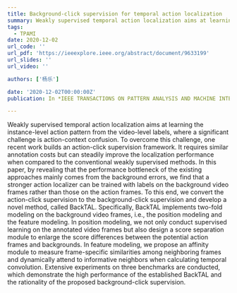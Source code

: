```yaml
---
title: Background-click supervision for temporal action localization
summary: Weakly supervised temporal action localization aims at learning the instance-level action pattern from the video-level labels, where a challenge is action-context confusion. 
tags:
  - TPAMI
date: 2020-12-02
url_code: ''
url_pdf: 'https://ieeexplore.ieee.org/abstract/document/9633199'
url_slides: ''
url_video: ''

authors: ['杨乐']

date: '2020-12-02T00:00:00Z'
publication: In *IEEE TRANSACTIONS ON PATTERN ANALYSIS AND MACHINE INTELLIGENCE*

---
```


Weakly supervised temporal action localization aims at learning the instance-level action pattern from the video-level labels, where a significant challenge is action-context confusion. To overcome this challenge, one recent work builds an action-click supervision framework. It requires similar annotation costs but can steadily improve the localization performance when compared to the conventional weakly supervised methods. In this paper, by revealing that the performance bottleneck of the existing approaches mainly comes from the background errors, we find that a stronger action localizer can be trained with labels on the background video frames rather than those on the action frames. To this end, we convert the action-click supervision to the background-click supervision and develop a novel method, called BackTAL. Specifically, BackTAL implements two-fold modeling on the background video frames, i.e., the position modeling and the feature modeling. In position modeling, we not only conduct supervised learning on the annotated video frames but also design a score separation module to enlarge the score differences between the potential action frames and backgrounds. In feature modeling, we propose an affinity module to measure frame-specific similarities among neighboring frames and dynamically attend to informative neighbors when calculating temporal convolution. Extensive experiments on three benchmarks are conducted, which demonstrate the high performance of the established BackTAL and the rationality of the proposed background-click supervision.